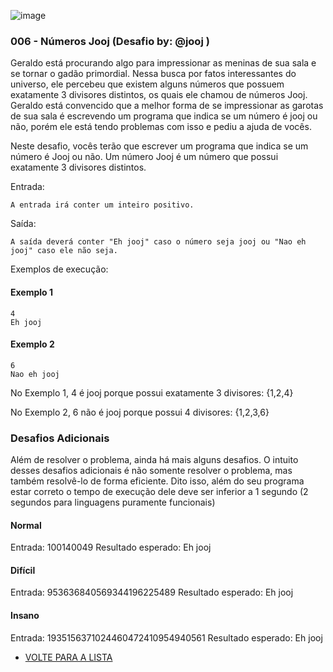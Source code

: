 ![image](https://avatars2.githubusercontent.com/u/33267151?s=200&v=4)


### 006 - Números Jooj (Desafio by: @jooj )

Geraldo está procurando algo para impressionar as meninas de sua sala e se tornar o gadão primordial. 
Nessa busca por fatos interessantes do universo, ele percebeu que existem alguns números que possuem exatamente 3 divisores distintos, 
os quais ele chamou de números Jooj. Geraldo está convencido que a melhor forma de se impressionar as garotas de sua sala é escrevendo um programa que indica se um número é jooj ou não, porém ele está tendo problemas com isso e pediu a ajuda de vocês.

Neste desafio, vocês terão que escrever um programa que indica se um número é Jooj ou não.
Um número Jooj é um número que possui exatamente 3 divisores distintos.

Entrada:

```
A entrada irá conter um inteiro positivo.
```

Saída:

```
A saída deverá conter "Eh jooj" caso o número seja jooj ou "Nao eh jooj" caso ele não seja.
```

Exemplos de execução:

#### Exemplo 1

```
4
Eh jooj
```

#### Exemplo 2

```
6
Nao eh jooj
```

No Exemplo 1, 4 é jooj porque possui exatamente 3 divisores: {1,2,4}

No Exemplo 2, 6 não é jooj porque possui 4 divisores: {1,2,3,6}

### Desafios Adicionais

Além de resolver o problema, ainda há mais alguns desafios. O intuito desses desafios adicionais é não somente resolver o problema, mas também resolvê-lo de forma eficiente. Dito isso, além do seu programa estar correto o tempo de execução dele deve ser inferior a 1 segundo (2 segundos para linguagens puramente funcionais)

#### Normal
Entrada: 100140049
Resultado esperado: Eh jooj

#### Difícil
Entrada: 953636840569344196225489
Resultado esperado: Eh jooj

#### Insano
Entrada: 1935156371024460472410954940561
Resultado esperado: Eh jooj

- [VOLTE PARA A LISTA](../README.md)